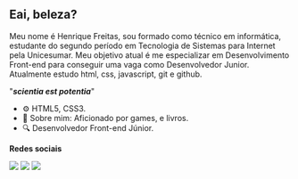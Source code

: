 ## Eai, beleza?

Meu nome é Henrique Freitas, sou formado como técnico em informática, estudante do segundo período em Tecnologia de Sistemas para Internet pela Unicesumar. Meu objetivo atual é me especializar em Desenvolvimento Front-end para conseguir uma vaga como Desenvolvedor Junior. Atualmente estudo html, css, javascript, git e github.

"_**scientia est potentia**_"

-   ⚙️  HTML5, CSS3.
-   💬  Sobre mim: Aficionado por games, e livros.
-   🔍  Desenvolvedor Front-end Júnior.

**Redes sociais**

[![](https://camo.githubusercontent.com/96683fb94f1925109397c012fc649ae7936a7b4b/68747470733a2f2f696d672e736869656c64732e696f2f62616467652f6c696e6b6564696e2d2532333030373742352e7376673f267374796c653d666f722d7468652d6261646765266c6f676f3d6c696e6b6564696e266c6f676f436f6c6f723d7768697465)](https://www.linkedin.com/in/hnrqfreitas/) [![](https://camo.githubusercontent.com/35ace6cc0ee99427e99338ede8678a8bbd44709e/68747470733a2f2f696d672e736869656c64732e696f2f62616467652f696e7374616772616d2d2532334534343035462e7376673f267374796c653d666f722d7468652d6261646765266c6f676f3d696e7374616772616d266c6f676f436f6c6f723d7768697465)](https://www.instagram.com/_hnrqq/) [![](https://camo.githubusercontent.com/9b466f3e3f299511463e84ea5f17669fc022131a/68747470733a2f2f696d672e736869656c64732e696f2f62616467652f7265646469742d2532334646343530302e7376673f267374796c653d666f722d7468652d6261646765266c6f676f3d726564646974266c6f676f436f6c6f723d7768697465)](https://www.reddit.com/user/jkzau)
